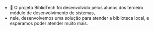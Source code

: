 - 👋 O projeto BiblioTech foi desenvolvido pelos alunos dos terceiro módulo de desenvolvimento de sistemas,
- nele, desenvolvemos uma solução para atender a biblioteca local, e esperamos poder atender muito mais.


<!---
BiblioTech2023/BiblioTech2023 is a ✨ special ✨ repository because its `README.md` (this file) appears on your GitHub profile.
You can click the Preview link to take a look at your changes.
--->

